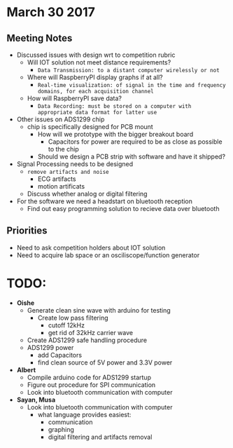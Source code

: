 # March 30 2017

## Meeting Notes
- Discussed issues with design wrt to competition rubric
  - Will IOT solution not meet distance requirements?
    - `Data Transmission: to a distant computer wirelessly or not`
  - Where will RaspberryPI display graphs if at all?
    - `Real-time visualization: of signal in the time and frequency domains, for each acquisition channel`
  - How will RaspberryPI save data?
    - `Data Recording: must be stored on a computer with appropriate data format for latter use`
- Other issues on ADS1299 chip
  - chip is specifically designed for PCB mount
    - How will we prototype with the bigger breakout board
      - Capacitors for power are required to be as close as possible to the chip
    - Should we design a PCB strip with software and have it shipped?
- Signal Processing needs to be designed
  - `remove artifacts and noise`
    - ECG artifacts
    - motion artificats
  - Discuss whether analog or digital filtering
- For the software we need a headstart on bluetooth reception
  - Find out easy programming solution to recieve data over bluetooth

## Priorities
- Need to ask competition holders about IOT solution
- Need to acquire lab space or an osciliscope/function generator

# TODO:
- __Oishe__
  - Generate clean sine wave with arduino for testing
    - Create low pass filtering
      - cutoff 12kHz
      - get rid of 32kHz carrier wave
  - Create ADS1299 safe handling procedure
  - ADS1299 power
    - add Capacitors
    - find clean source of 5V power and 3.3V power
- __Albert__
  - Compile arduino code for ADS1299 startup
  - Figure out procedure for SPI communication
  - Look into bluetooth communication with computer
- __Sayan, Musa__
  - Look into bluetooth communication with computer
    - what language provides easiest:
      - communication
      - graphing
      - digital filtering and artifacts removal
